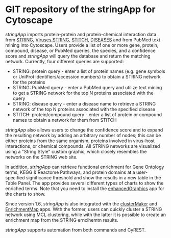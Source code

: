 # GIT repository of the stringApp for Cytoscape

*stringApp* imports protein-protein and protein-chemical interaction data from [STRING](https://string-db.org/), [Viruses.STRING](http://viruses.string-db.org/), [STITCH](http://stitch.embl.de/), [DISEASES](http://diseases.jensenlab.org/) and from PubMed text mining into Cytoscape. Users provide a list of one or more gene, protein, compound, disease, or PubMed queries, the species, and a confidence score and *stringApp* will query the database and return the matching network. Currently, four different queries are supported:

- STRING: protein query - enter a list of protein names (e.g. gene symbols or UniProt identifiers/accession numbers) to obtain a STRING network for the proteins
- STRING: PubMed query - enter a PubMed query and utilize text mining to get a STRING network for the top N proteins associated with the query
- STRING: disease query - enter a disease name to retrieve a STRING network of the top N proteins associated with the specified disease
- STITCH: protein/compound query - enter a list of protein or compound names to obtain a network for them from STITCH

*stringApp* also allows users to change the confidence score and to expand the resulting network by adding an arbitrary number of nodes; this can be either proteins from the same organism, proteins involved in virus-host interactions, or chemical compounds. All STRING networks are visualized using a "String Style" custom graphic, which closely resembles the networks on the STRING web site.

In addition, *stringApp* can retrieve functional enrichment for Gene Ontology terms, KEGG & Reactome Pathways, and protein domains at a user-specified significance threshold and show the results in a new table in the Table Panel. The app provides several different types of charts to show the enriched terms. Note that you need to install the [enhancedGraphics](http://apps.cytoscape.org/apps/enhancedgraphics) app for the charts to show. 

Since version 1.6, *stringApp* is also integrated with the [clusterMaker](http://apps.cytoscape.org/apps/clustermaker2) and [EnrichmentMap](http://apps.cytoscape.org/apps/enrichmentmap) apps. With the former, users can quickly cluster a STRING network using MCL clustering, while with the latter it is possible to create an enrichment map from the STRING erncihemtn results.  

*stringApp* supports automation from both commands and CyREST.
